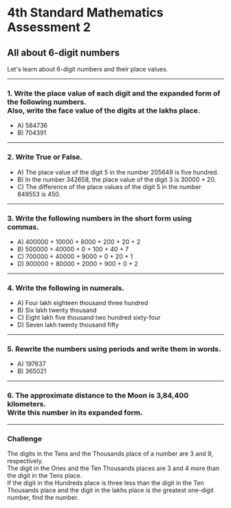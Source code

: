 <!--
marp: true
theme: academic
math: katex
class:
 - invert
-->

# 4th Standard Mathematics Assessment 2
## All about 6-digit numbers
Let's learn about 6-digit numbers and their place values.

---
<!--
header: All about 5-digit numbers
-->
### 1. Write the place value of each digit and the expanded form of the following numbers.<br>Also, write the face value of the digits at the lakhs place.
- A) 584736
- B) 704391

---
### 2. Write True or False.
- A) The place value of the digit 5 in the number 205649 is five hundred.
- B) In the number 342658, the place value of the digit 3 is 30000 × 20.
- C) The difference of the place values of the digit 5 in the number 849553 is 450.

---
### 3. Write the following numbers in the short form using commas.
- A) 400000 + 10000 + 8000 + 200 + 20 + 2
- B) 500000 + 40000 + 0 + 100 + 40 + 7
- C) 700000 + 40000 + 9000 + 0 + 20 + 1
- D) 900000 + 80000 + 2000 + 900 + 0 + 2

---
### 4. Write the following in numerals.
- A) Four lakh eighteen thousand three hundred
- B) Six lakh twenty thousand
- C) Eight lakh five thousand two hundred sixty-four
- D) Seven lakh twenty thousand fifty

---
### 5. Rewrite the numbers using periods and write them in words.
- A) 197637
- B) 365021

---
### 6. The approximate distance to the Moon is 3,84,400 kilometers.<br>Write this number in its expanded form.

---
### Challenge
The digits in the Tens and the Thousands place of a number are 3 and 9, respectively. <br>The digit in the Ones and the Ten Thousands places are 3 and 4 more than the digit in the Tens place. <br>If the digit in the Hundreds place is three less than the digit in the Ten Thousands place and the digit in the lakhs place is the greatest one-digit number, find the number.